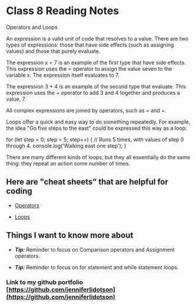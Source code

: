 # Class 8 Reading Notes

Operators and Loops

An expression is a valid unit of code that resolves to a value. There are two types of expressions: those that have side effects (such as assigning values) and those that purely evaluate.

The expression x = 7 is an example of the first type that have side effects. This expression uses the = operator to assign the value seven to the variable x. The expression itself evaluates to 7.

The expression 3 + 4 is an example of the second type that evaluate. This expression uses the + operator to add 3 and 4 together and produces a value, 7. 

All complex expressions are joined by operators, such as = and +.

Loops offer a quick and easy way to do something repeatedly.  For example, the idea "Go five steps to the east" could be expressed this way as a loop:

for (let step = 0; step < 5; step++) {
  // Runs 5 times, with values of step 0 through 4.
  console.log('Walking east one step');
}

There are many different kinds of loops, but they all essentially do the same thing: they repeat an action some number of times. 

## Here are "cheat sheets” that are helpful for coding

* [Operators](https://developer.mozilla.org/en-US/docs/Web/JavaScript/Guide/Expressions_and_Operators)

* [Loops](https://developer.mozilla.org/en-US/docs/Web/JavaScript/Guide/Loops_and_iteration)

## Things I want to know more about

* ***Tip:*** Reminder to focus on Comparison operators and Assignment operators.

* ***Tip:*** Reminder to focus on for statement and while statement loops.

### Link to my github portfolio [https://github.com/jenniferlidotson](https://github.com/jenniferlidotson)
